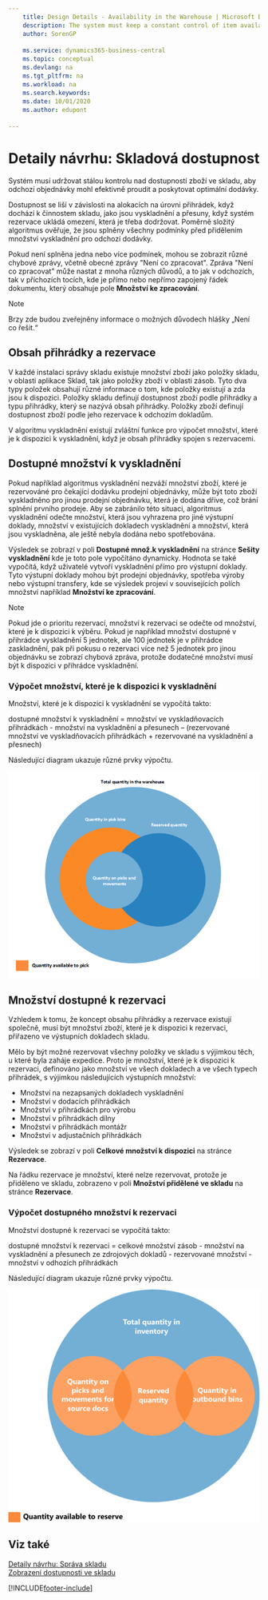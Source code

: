 ```yaml
---
    title: Design Details - Availability in the Warehouse | Microsoft Docs
    description: The system must keep a constant control of item availability in the warehouse, so that outbound orders can flow efficiently and provide optimal deliveries.
    author: SorenGP

    ms.service: dynamics365-business-central
    ms.topic: conceptual
    ms.devlang: na
    ms.tgt_pltfrm: na
    ms.workload: na
    ms.search.keywords:
    ms.date: 10/01/2020
    ms.author: edupont

---
```

# Detaily návrhu: Skladová dostupnost
Systém musí udržovat stálou kontrolu nad dostupností zboží ve skladu, aby odchozí objednávky mohl efektivně proudit a poskytovat optimální dodávky.

Dostupnost se liší v závislosti na alokacích na úrovni přihrádek, když dochází k činnostem skladu, jako jsou vyskladnění a přesuny, když systém rezervace ukládá omezení, která je třeba dodržovat. Poměrně složitý algoritmus ověřuje, že jsou splněny všechny podmínky před přidělením množství vyskladnění pro odchozí dodávky.

Pokud není splněna jedna nebo více podmínek, mohou se zobrazit různé chybové zprávy, včetně obecné zprávy "Není co zpracovat". Zpráva "Není co zpracovat" může nastat z mnoha různých důvodů, a to jak v odchozích, tak v příchozích tocích, kde je přímo nebo nepřímo zapojený řádek dokumentu, který obsahuje pole **Množství ke zpracování**.

> [!NOTE]
> Brzy zde budou zveřejněny informace o možných důvodech hlášky „Není co řešit.“

## Obsah přihrádky a rezervace
V každé instalaci správy skladu existuje množství zboží jako položky skladu, v oblasti aplikace Sklad, tak jako položky zboží v oblasti zásob. Tyto dva typy položek obsahují různé informace o tom, kde položky existují a zda jsou k dispozici. Položky skladu definují dostupnost zboží podle přihrádky a typu přihrádky, který se nazývá obsah přihrádky. Položky zboží definují dostupnost zboží podle jeho rezervace k odchozím dokladům.

V algoritmu vyskladnění existují zvláštní funkce pro výpočet množství, které je k dispozici k vyskladnění, když je obsah přihrádky spojen s rezervacemi.

## Dostupné množství k vyskladnění
Pokud například algoritmus vyskladnění nezváží množství zboží, které je rezervováné pro čekající dodávku prodejní objednávky, může být toto zboží vyskladněno pro jinou prodejní objednávku, která je dodána dříve, což brání splnění prvního prodeje. Aby se zabránilo této situaci, algoritmus vyskladnění odečte množství, která jsou vyhrazena pro jiné výstupní doklady, množství v existujících dokladech vyskladnění a množství, která jsou vyskladněna, ale ještě nebyla dodána nebo spotřebována.

Výsledek se zobrazí v poli **Dostupné množ.k vyskladnění** na stránce **Sešity vyskladnění** kde je toto pole vypočítáno dynamicky. Hodnota se také vypočítá, když uživatelé vytvoří vyskladnění přímo pro výstupní doklady. Tyto výstupní doklady mohou být prodejní objednávky, spotřeba výroby nebo výstupní transfery, kde se výsledek projeví v souvisejících polích množství například **Množství ke zpracování**.

> [!NOTE]  
> Pokud jde o prioritu rezervací, množství k rezervaci se odečte od množství, které je k dispozici k výběru. Pokud je například množství dostupné v přihrádce vyskladnění 5 jednotek, ale 100 jednotek je v přihrádce zaskladnění, pak při pokusu o rezervaci více než 5 jednotek pro jinou objednávku se zobrazí chybová zpráva, protože dodatečné množství musí být k dispozici v přihrádce vyskladnění.

### Výpočet množství, které je k dispozici k vyskladnění
Množství, které je k dispozici k vyskladnění se vypočítá takto:

dostupné množství k vyskladnění = množství ve vyskladňovacích přihrádkách - množství na vyskladnění a přesunech – (rezervované množství ve vyskladňovacích přihrádkách + rezervované na vyskladnění a přesnech)

Následující diagram ukazuje různé prvky výpočtu.

![Dostupné množství s překrýváním rezervací](media/design_details_warehouse_management_availability_2.png "Dostupné množství s překrýváním rezervací")

## Množství dostupné k rezervaci
Vzhledem k tomu, že koncept obsahu přihrádky a rezervace existují společně, musí být množství zboží, které je k dispozici k rezervaci, přiřazeno ve výstupních dokladech skladu.

Mělo by být možné rezervovat všechny položky ve skladu s výjimkou těch, u které byla zaháje expedice. Proto je množství, které je k dispozici k rezervaci, definováno jako množství ve všech dokladech a ve všech typech přihrádek, s výjimkou následujících výstupních množství:

- Množství na nezapsaných dokladech vyskladnění
- Množství v dodacích přihrádkách
- Množství v přihrádkách pro výrobu
- Množství v přihrádkách dílny
- Množství v přihrádkách montážr
- Množství v adjustačních přihrádkách

Výsledek se zobrazí v poli **Celkové množství k dispozici** na stránce **Rezervace**.

Na řádku rezervace je množství, které nelze rezervovat, protože je přiděleno ve skladu, zobrazeno v poli **Množství přidělené ve skladu** na stránce **Rezervace**.

### Výpočet dostupného množství k rezervaci
Množství dostupné k rezervaci se vypočítá takto:

dostupné množství k rezervaci = celkové množství zásob - množství na vyskladnění a přesunech ze zdrojových dokladů - rezervované množství - množství v odhozích přihrádkách

Následující diagram ukazuje různé prvky výpočtu.

![Dostupnost rezervací přes alokaci sklad](media/design_details_warehouse_management_availability_3.png "Dostupnost rezervací přes alokaci skladu")

## Viz také
[Detaily návrhu: Správa skladu](design-details-warehouse-management.md)  
[Zobrazení dostupnosti ve skladu](inventory-how-availability-overview.md)


[!INCLUDE[footer-include](includes/footer-banner.md)]